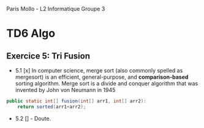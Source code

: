 Paris Mollo - L2 Informatique Groupe 3

# TD6 Algo
## Exercice 5: Tri Fusion

* 5.1 [x]
In computer science, merge sort (also commonly spelled as mergesort) is an efficient, general-purpose, and **comparison-based** sorting algorithm. Merge sort is a divide and conquer algorithm that was invented by John von Neumann in 1945

```java
public static int[] fusion(int[] arr1, int[] arr2): 
	return sorted(arr1+arr2);
```

* 5.2 [] - Doute.
